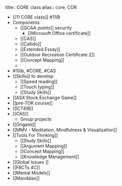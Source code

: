 title:: CORE class
alias:: core, COR

- [[11 CORE class]] #11IB
- Components
	- [[QCAA points]] security
		- [[Microsoft Office certificate]]
	- [[CAS]]
	- [[Callido]]
	- [[Extended Essay]]
	- [[Outdoor Recreation Certificate 2]]
	- [[Concept Mapping]]
	-
- #10ib, #CORE, #CAS
- [[Skills]] to develop
	- [[Speed reading]]
	- [[Touch typing]]
	- [[Study Skills]]
- [[ASX Stock Exchange Game]]
- [[pre-TOK course]]
- [[ICT4IB]]
- [[CAS]]
	- Group projects
- [[Origami]]
- [[MMV - Meditation, Mindfulness & Visualization]]
- [[Tools For Thinking]]
	- [[Study Skills]]
	- [[Argument Mapping]]
	- [[Concept Mapping]]
	- [[Knowledge Management]]
- [[Global Issues ]]
- [[FACTs 4C]]
- [[Mental Models]]
- [[Mandalas]]